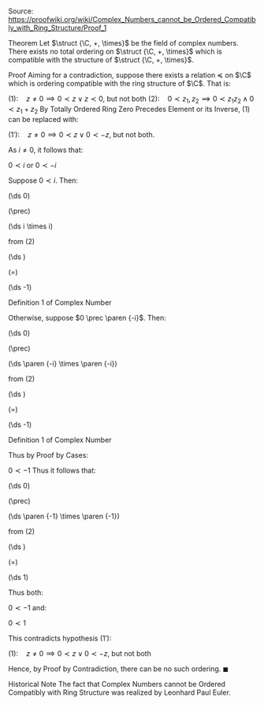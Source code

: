 # 

Source: https://proofwiki.org/wiki/Complex_Numbers_cannot_be_Ordered_Compatibly_with_Ring_Structure/Proof_1

Theorem
Let $\struct {\C, +, \times}$ be the field of complex numbers.
There exists no total ordering on $\struct {\C, +, \times}$ which is compatible with the structure of $\struct {\C, +, \times}$.


Proof
Aiming for a contradiction, suppose there exists a relation $\preceq$ on $\C$ which is ordering compatible with the ring structure of $\C$.
That is:

$(1): \quad z \ne 0 \implies 0 \prec z \lor z \prec 0$, but not both
$(2): \quad 0 \prec z_1, z_2 \implies 0 \prec z_1 z_2 \land 0 \prec z_1 + z_2$
By Totally Ordered Ring Zero Precedes Element or its Inverse, $(1)$ can be replaced with:

$(1'): \quad z \ne 0 \implies 0 \prec z \lor 0 \prec -z$, but not both.

As $i \ne 0$, it follows that:

$0 \prec i$ or $0 \prec -i$

Suppose $0 \prec i$.
Then:














\(\ds 0\)

\(\prec\)







\(\ds i \times i\)





from $(2)$














\(\ds \)

\(=\)







\(\ds -1\)





Definition 1 of Complex Number




Otherwise, suppose $0 \prec \paren {-i}$.
Then:














\(\ds 0\)

\(\prec\)







\(\ds \paren {-i} \times \paren {-i}\)





from $(2)$














\(\ds \)

\(=\)







\(\ds -1\)





Definition 1 of Complex Number




Thus by Proof by Cases:

$0 \prec -1$
Thus it follows that:














\(\ds 0\)

\(\prec\)







\(\ds \paren {-1} \times \paren {-1}\)





from $(2)$














\(\ds \)

\(=\)







\(\ds 1\)










Thus both:

$0 \prec -1$
and:

$0 \prec 1$

This contradicts hypothesis $(1')$:

$(1): \quad z \ne 0 \implies 0 \prec z \lor 0 \prec -z$, but not both

Hence, by Proof by Contradiction, there can be no such ordering.
$\blacksquare$


Historical Note
The fact that Complex Numbers cannot be Ordered Compatibly with Ring Structure was realized by Leonhard Paul Euler.





